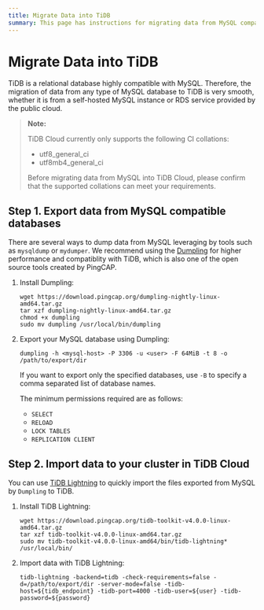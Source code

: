 ```yaml
---
title: Migrate Data into TiDB
summary: This page has instructions for migrating data from MySQL compatible databases to TiDB using the tools of `Dumpling` and `TiDB Lightning`.
---
```


# Migrate Data into TiDB

TiDB is a relational database highly compatible with MySQL. Therefore, the migration of data from any type of MySQL database to TiDB is very smooth, whether it is from a self-hosted MySQL instance or RDS service provided by the public cloud.

> **Note:**
>
> TiDB Cloud currently only supports the following CI collations:
> - utf8_general_ci
> - utf8mb4_general_ci
>
> Before migrating data from MySQL into TiDB Cloud, please confirm that the supported collations can meet your requirements.

## Step 1. Export data from MySQL compatible databases

There are several ways to dump data from MySQL leveraging by tools such as `mysqldump` or `mydumper`. We recommend using the [Dumpling](https://github.com/pingcap/dumpling) for higher performance and compatiblity with TiDB, which is also one of the open source tools created by PingCAP.

1. Install Dumpling:

    ```
    wget https://download.pingcap.org/dumpling-nightly-linux-amd64.tar.gz
    tar xzf dumpling-nightly-linux-amd64.tar.gz
    chmod +x dumpling
    sudo mv dumpling /usr/local/bin/dumpling
    ```

2. Export your MySQL database using Dumpling:

    ```
    dumpling -h <mysql-host> -P 3306 -u <user> -F 64MiB -t 8 -o /path/to/export/dir
    ```

    If you want to export only the specified databases, use `-B` to specify a comma separated list of database names.

    The minimum permissions required are as follows:

    - `SELECT`
    - `RELOAD`
    - `LOCK TABLES`
    - `REPLICATION CLIENT`

## Step 2. Import data to your cluster in TiDB Cloud

You can use [TiDB Lightning](https://github.com/pingcap/tidb-lightning) to quickly import the files exported from MySQL by `Dumpling` to TiDB.

1. Install TiDB Lightning:

    ```
    wget https://download.pingcap.org/tidb-toolkit-v4.0.0-linux-amd64.tar.gz
    tar xzf tidb-toolkit-v4.0.0-linux-amd64.tar.gz
    sudo mv tidb-toolkit-v4.0.0-linux-amd64/bin/tidb-lightning* /usr/local/bin/
    ```

2. Import data with TiDB Lightning:

    ```
    tidb-lightning -backend=tidb -check-requirements=false -d=/path/to/export/dir -server-mode=false -tidb-host=${tidb_endpoint} -tidb-port=4000 -tidb-user=${user} -tidb-password=${password}
    ```
